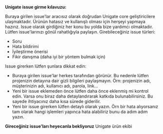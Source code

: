 **Unigate issue girme kılavuzu:**

Buraya girilen issue'lar aracısız olarak doğrudan Unigate core geliştiricilere ulaşmaktadır. Ürünün hatasız ve kullanışlı olması için herşeyi yapmaya hazırız. Issue olarak girdiğiniz her konu bu yolda bize yardımcı olmaktadır. Lütfen issue'larınızı gönül rahatlığıyla paylaşın. Girebileceğiniz issue türleri:


- Soru
- Hata bildirimi
- İyileştirme önerisi
- Fikir danışma (daha iyi bir yöntem bulmak için)

Issue girerken lütfen şunlara dikkat edin:

- Buraya girilen issue'lar herkes tarafından görünür. Bu nedenle lütfen projenizin detayına dair gizli bilgileri paylaşmayın. Örn: projenizin adı, müşterinizin adı, kullanıcı adı, parola, link...
- Yeni bir issue eklemeden önce lütfen daha önce eklenmiş mi kontrol edin. Varsa onu biraz daha detaylandırarak katkıda bulunabilirsiniz. Bu sayede ihtiyacınız daha kısa sürede giderilir.
- Yeni bir issue girerken lütfen detaylı olarak yazın. Örn bir hata alıyorsanız tam olarak hangi işlemleri yapınca hata alabiliriz bunu da adım adım yazın.

**Gireceğiniz issue'ları heyecanla bekliyoruz**
Unigate ürün ekibi

